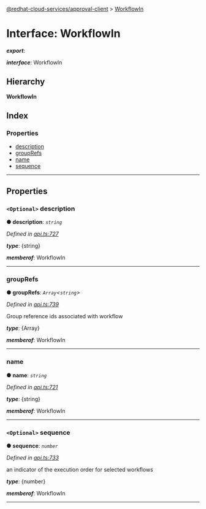 [@redhat-cloud-services/approval-client](../README.md) > [WorkflowIn](../interfaces/workflowin.md)

# Interface: WorkflowIn

*__export__*: 

*__interface__*: WorkflowIn

## Hierarchy

**WorkflowIn**

## Index

### Properties

* [description](workflowin.md#description)
* [groupRefs](workflowin.md#grouprefs)
* [name](workflowin.md#name)
* [sequence](workflowin.md#sequence)

---

## Properties

<a id="description"></a>

### `<Optional>` description

**● description**: *`string`*

*Defined in [api.ts:727](https://github.com/RedHatInsights/javascript-clients/blob/master/packages/approval/api.ts#L727)*

*__type__*: {string}

*__memberof__*: WorkflowIn

___
<a id="grouprefs"></a>

###  groupRefs

**● groupRefs**: *`Array`<`string`>*

*Defined in [api.ts:739](https://github.com/RedHatInsights/javascript-clients/blob/master/packages/approval/api.ts#L739)*

Group reference ids associated with workflow

*__type__*: {Array}

*__memberof__*: WorkflowIn

___
<a id="name"></a>

###  name

**● name**: *`string`*

*Defined in [api.ts:721](https://github.com/RedHatInsights/javascript-clients/blob/master/packages/approval/api.ts#L721)*

*__type__*: {string}

*__memberof__*: WorkflowIn

___
<a id="sequence"></a>

### `<Optional>` sequence

**● sequence**: *`number`*

*Defined in [api.ts:733](https://github.com/RedHatInsights/javascript-clients/blob/master/packages/approval/api.ts#L733)*

an indicator of the execution order for selected workflows

*__type__*: {number}

*__memberof__*: WorkflowIn

___

